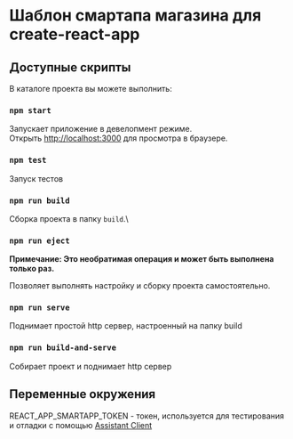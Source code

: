 # Шаблон смартапа магазина для create-react-app

## Доступные скрипты

В каталоге проекта вы можете выполнить:

### `npm start`

Запускает приложение в девелопмент режиме.\
Открыть [http://localhost:3000](http://localhost:3000) для просмотра в браузере.

### `npm test`

Запуск тестов

### `npm run build`

Сборка проекта в папку `build`.\

### `npm run eject`

**Примечание: Это необратимая операция и может быть выполнена только раз.**

Позволяет выполнять настройку и сборку проекта самостоятельно.

### `npm run serve`

Поднимает простой http сервер, настроенный на папку build

### `npm run build-and-serve`

Собирает проект и поднимает http сервер

## Переменные окружения

REACT_APP_SMARTAPP_TOKEN - токен, используется для тестирования и отладки с помощью [Assistant Client](https://developer.sberdevices.ru/docs/ru/developer_tools/sdk/overview)
